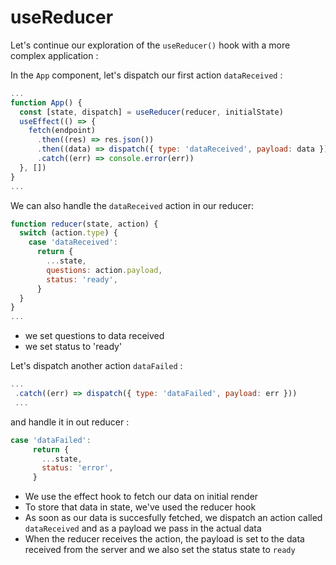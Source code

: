# useReducer

Let's continue our exploration of the `useReducer()` hook with a more complex application :

In the `App` component, let's dispatch our first action `dataReceived` :

```jsx
...
function App() {
  const [state, dispatch] = useReducer(reducer, initialState)
  useEffect(() => {
    fetch(endpoint)
      .then((res) => res.json())
      .then((data) => dispatch({ type: 'dataReceived', payload: data }))
      .catch((err) => console.error(err))
  }, [])
}
...
```

We can also handle the `dataReceived` action in our reducer:

```jsx
function reducer(state, action) {
  switch (action.type) {
    case 'dataReceived':
      return {
        ...state,
        questions: action.payload,
        status: 'ready',
      }
  }
}
...
```

- we set questions to data received
- we set status to 'ready'

Let's dispatch another action `dataFailed` :

```jsx
...
 .catch((err) => dispatch({ type: 'dataFailed', payload: err }))
 ...
```

and handle it in out reducer :

```jsx
case 'dataFailed':
     return {
       ...state,
       status: 'error',
     }
```

- We use the effect hook to fetch our data on initial render
- To store that data in state, we've used the reducer hook
- As soon as our data is succesfully fetched, we dispatch an action called `dataReceived` and as a payload we pass in the actual data
- When the reducer receives the action, the payload is set to the data received from the server and we also set the status state to `ready`
